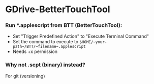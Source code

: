 # GDrive-BetterTouchTool

### Run *.applescript from BTT (BetterTouchTool):

- Set "Trigger Predefined Action" to "Execute Terminal Command"
- Set the command to execute to `$HOME/~your-path~/BTT/~filename~.applescript`
- Needs +x permission

### Why not .scpt (binary) instead?

For git (versioning)